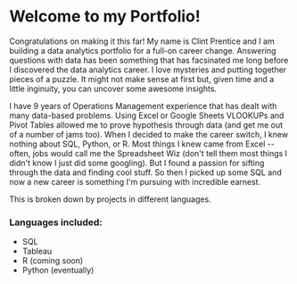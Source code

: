 # Welcome to my Portfolio!
Congratulations on making it this far! 
My name is Clint Prentice and I am building a data analytics portfolio for a full-on career change. Answering questions with data has been something that has facsinated me long before I discovered the data analytics career. I love mysteries and putting together pieces of a puzzle. It might not make sense at first but, given time and a little inginuity, you can uncover some awesome insights.

I have 9 years of Operations Management experience that has dealt with many data-based problems. Using Excel or Google Sheets VLOOKUPs and Pivot Tables allowed me to prove hypothesis through data (and get me out of a number of jams too). When I decided to make the career switch, I knew nothing about SQL, Python, or R. Most things I knew came from Excel -- often, jobs would call me the Spreadsheet Wiz (don't tell them most things I didn't know I just did some googling). But I found a passion for sifting through the data and finding cool stuff. So then I picked up some SQL and now a new career is something I'm pursuing with incredible earnest.

This is broken down by projects in different languages.
### Languages included:
  * SQL
  * Tableau
  * R (coming soon)
  * Python (eventually)
